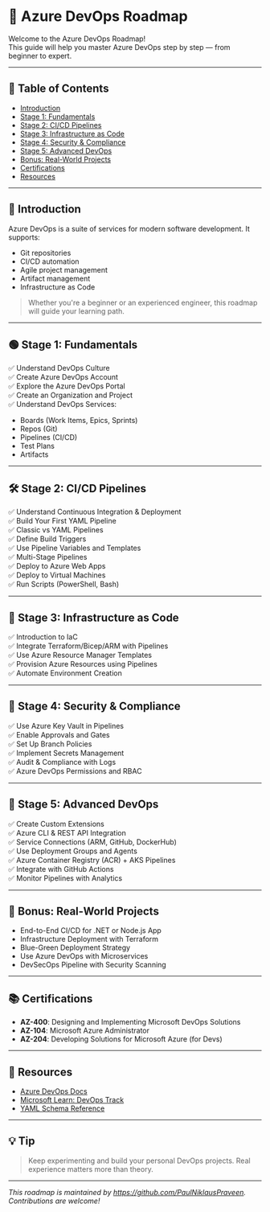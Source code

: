 # 🚀 Azure DevOps Roadmap

Welcome to the Azure DevOps Roadmap!  
This guide will help you master Azure DevOps step by step — from beginner to expert.

---

## 📌 Table of Contents

- [Introduction](#introduction)
- [Stage 1: Fundamentals](#stage-1-fundamentals)
- [Stage 2: CI/CD Pipelines](#stage-2-cicd-pipelines)
- [Stage 3: Infrastructure as Code](#stage-3-infrastructure-as-code)
- [Stage 4: Security & Compliance](#stage-4-security--compliance)
- [Stage 5: Advanced DevOps](#stage-5-advanced-devops)
- [Bonus: Real-World Projects](#bonus-real-world-projects)
- [Certifications](#certifications)
- [Resources](#resources)

---

## 🧭 Introduction

Azure DevOps is a suite of services for modern software development. It supports:
- Git repositories
- CI/CD automation
- Agile project management
- Artifact management
- Infrastructure as Code

> Whether you're a beginner or an experienced engineer, this roadmap will guide your learning path.

---

## 🟢 Stage 1: Fundamentals

✅ Understand DevOps Culture  
✅ Create Azure DevOps Account  
✅ Explore the Azure DevOps Portal  
✅ Create an Organization and Project  
✅ Understand DevOps Services:
- Boards (Work Items, Epics, Sprints)
- Repos (Git)
- Pipelines (CI/CD)
- Test Plans
- Artifacts

---

## 🛠️ Stage 2: CI/CD Pipelines

✅ Understand Continuous Integration & Deployment  
✅ Build Your First YAML Pipeline  
✅ Classic vs YAML Pipelines  
✅ Define Build Triggers  
✅ Use Pipeline Variables and Templates  
✅ Multi-Stage Pipelines  
✅ Deploy to Azure Web Apps  
✅ Deploy to Virtual Machines  
✅ Run Scripts (PowerShell, Bash)

---

## 🧱 Stage 3: Infrastructure as Code

✅ Introduction to IaC  
✅ Integrate Terraform/Bicep/ARM with Pipelines  
✅ Use Azure Resource Manager Templates  
✅ Provision Azure Resources using Pipelines  
✅ Automate Environment Creation

---

## 🔐 Stage 4: Security & Compliance

✅ Use Azure Key Vault in Pipelines  
✅ Enable Approvals and Gates  
✅ Set Up Branch Policies  
✅ Implement Secrets Management  
✅ Audit & Compliance with Logs  
✅ Azure DevOps Permissions and RBAC

---

## 🚀 Stage 5: Advanced DevOps

✅ Create Custom Extensions  
✅ Azure CLI & REST API Integration  
✅ Service Connections (ARM, GitHub, DockerHub)  
✅ Use Deployment Groups and Agents  
✅ Azure Container Registry (ACR) + AKS Pipelines  
✅ Integrate with GitHub Actions  
✅ Monitor Pipelines with Analytics

---

## 🧪 Bonus: Real-World Projects

- End-to-End CI/CD for .NET or Node.js App  
- Infrastructure Deployment with Terraform  
- Blue-Green Deployment Strategy  
- Use Azure DevOps with Microservices  
- DevSecOps Pipeline with Security Scanning

---

## 📚 Certifications

- **AZ-400**: Designing and Implementing Microsoft DevOps Solutions  
- **AZ-104**: Microsoft Azure Administrator  
- **AZ-204**: Developing Solutions for Microsoft Azure (for Devs)

---

## 🔗 Resources

- [Azure DevOps Docs](https://learn.microsoft.com/en-us/azure/devops/)
- [Microsoft Learn: DevOps Track](https://learn.microsoft.com/en-us/training/paths/devops-engineer/)
- [YAML Schema Reference](https://learn.microsoft.com/en-us/azure/devops/pipelines/yaml-schema)

---

## 💡 Tip

> Keep experimenting and build your personal DevOps projects. Real experience matters more than theory.

---

_This roadmap is maintained by https://github.com/PaulNiklausPraveen. Contributions are welcome!_

